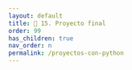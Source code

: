 ```yaml
---
layout: default
title: 🍾 15. Proyecto final
order: 99
has_children: true
nav_order: n
permalink: /proyectos-con-python
---
```


